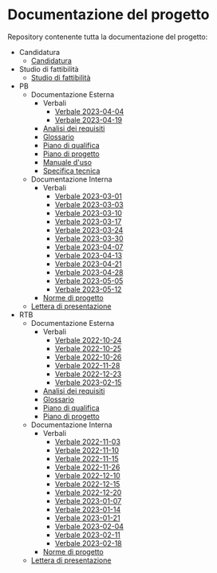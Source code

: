 # Documentazione del progetto

Repository contenente tutta la documentazione del progetto:

- Candidatura
  - [Candidatura](Candidatura/Candidatura.pdf)
- Studio di fattibilità
  - [Studio di fattibilità](Studio%20di%20Fattibilit%C3%A0/StudioDiFattibilita_v1.0.0.pdf)
- PB
  - Documentazione Esterna
    - Verbali
      - [Verbale 2023-04-04](PB/Documentazione%20Esterna/Verbali/VE_2023_04_04.pdf)
      - [Verbale 2023-04-19](PB/Documentazione%20Esterna/Verbali/VE_2023_04_19.pdf)
    - [Analisi dei requisiti](PB/Documentazione%20Esterna/AnalisiDeiRequisiti_v2.0.0.pdf)
    - [Glossario](PB/Documentazione%20Esterna/Glossario_v2.0.0.pdf)
    - [Piano di qualifica](PB/Documentazione%20Esterna/PianoDiQualifica_v2.0.0.pdf)
    - [Piano di progetto](PB/Documentazione%20Esterna/PianoDiProgetto_v2.0.0.pdf)
    - [Manuale d'uso](PB/Documentazione%20Esterna/ManualeUso_v1.0.0.pdf)
    - [Specifica tecnica](PB/Documentazione%20Esterna/SpecificaTecnica_v1.0.0.pdf)
  - Documentazione Interna
    - Verbali
      - [Verbale 2023-03-01](PB/Documentazione%20Interna/Verbali/VI_2023_03_01.pdf)
      - [Verbale 2023-03-03](PB/Documentazione%20Interna/Verbali/VI_2023_03_03.pdf)
      - [Verbale 2023-03-10](PB/Documentazione%20Interna/Verbali/VI_2023_03_10.pdf)
      - [Verbale 2023-03-17](PB/Documentazione%20Interna/Verbali/VI_2023_03_17.pdf)
      - [Verbale 2023-03-24](PB/Documentazione%20Interna/Verbali/VI_2023_03_24.pdf)
      - [Verbale 2023-03-30](PB/Documentazione%20Interna/Verbali/VI_2023_03_30.pdf)
      - [Verbale 2023-04-07](PB/Documentazione%20Interna/Verbali/VI_2023_04_07.pdf)
      - [Verbale 2023-04-13](PB/Documentazione%20Interna/Verbali/VI_2023_04_13.pdf)
      - [Verbale 2023-04-21](PB/Documentazione%20Interna/Verbali/VI_2023_04_21.pdf)
      - [Verbale 2023-04-28](PB/Documentazione%20Interna/Verbali/VI_2023_04_28.pdf)
      - [Verbale 2023-05-05](PB/Documentazione%20Interna/Verbali/VI_2023_05_05.pdf)
      - [Verbale 2023-05-12](PB/Documentazione%20Interna/Verbali/VI_2023_05_12.pdf)
    - [Norme di progetto](PB/Documentazione%20Interna/NormeDiProgetto_v2.0.0.pdf)
  - [Lettera di presentazione](PB/LetteraDiPresentazione_PB.pdf)
- RTB
  - Documentazione Esterna
    - Verbali
      - [Verbale 2022-10-24](RTB/Documentazione%20Esterna/Verbali/VE_2022_10_24.pdf)
      - [Verbale 2022-10-25](RTB/Documentazione%20Esterna/Verbali/VE_2022_10_25.pdf)
      - [Verbale 2022-10-26](RTB/Documentazione%20Esterna/Verbali/VE_2022_10_26.pdf)
      - [Verbale 2022-11-28](RTB/Documentazione%20Esterna/Verbali/VE_2022_11_28.pdf)
      - [Verbale 2022-12-23](RTB/Documentazione%20Esterna/Verbali/VE_2022_12_23.pdf)
      - [Verbale 2023-02-15](RTB/Documentazione%20Esterna/Verbali/VE_2023_02_15.pdf)
    - [Analisi dei requisiti](RTB/Documentazione%20Esterna/AnalisiDeiRequisiti_v1.0.0.pdf)
    - [Glossario](RTB/Documentazione%20Esterna/Glossario_v1.0.0.pdf)
    - [Piano di qualifica](RTB/Documentazione%20Esterna/PianoDiQualifica_v1.0.0.pdf)
    - [Piano di progetto](RTB/Documentazione%20Esterna/PianoDiProgetto_v1.0.0.pdf)
  - Documentazione Interna
    - Verbali
      - [Verbale 2022-11-03](RTB/Documentazione%20Interna/Verbali/VI_2022_11_03.pdf)
      - [Verbale 2022-11-10](RTB/Documentazione%20Interna/Verbali/VI_2022_11_10.pdf)
      - [Verbale 2022-11-15](RTB/Documentazione%20Interna/Verbali/VI_2022_11_15.pdf)
      - [Verbale 2022-11-26](RTB/Documentazione%20Interna/Verbali/VI_2022_11_26.pdf)
      - [Verbale 2022-12-10](RTB/Documentazione%20Interna/Verbali/VI_2022_12_10.pdf)
      - [Verbale 2022-12-15](RTB/Documentazione%20Interna/Verbali/VI_2022_12_15.pdf)
      - [Verbale 2022-12-20](RTB/Documentazione%20Interna/Verbali/VI_2022_12_20.pdf)
      - [Verbale 2023-01-07](RTB/Documentazione%20Interna/Verbali/VI_2023_01_07.pdf)
      - [Verbale 2023-01-14](RTB/Documentazione%20Interna/Verbali/VI_2023_01_14.pdf)
      - [Verbale 2023-01-21](RTB/Documentazione%20Interna/Verbali/VI_2023_01_21.pdf)
      - [Verbale 2023-02-04](RTB/Documentazione%20Interna/Verbali/VI_2023_02_04.pdf)
      - [Verbale 2023-02-11](RTB/Documentazione%20Interna/Verbali/VI_2023_02_11.pdf)
      - [Verbale 2023-02-18](RTB/Documentazione%20Interna/Verbali/VI_2023_02_18.pdf)
    - [Norme di progetto](RTB/Documentazione%20Interna/NormeDiProgetto_v1.0.0.pdf)
  - [Lettera di presentazione](RTB/LetteraDiPresentazione_RTB.pdf)
